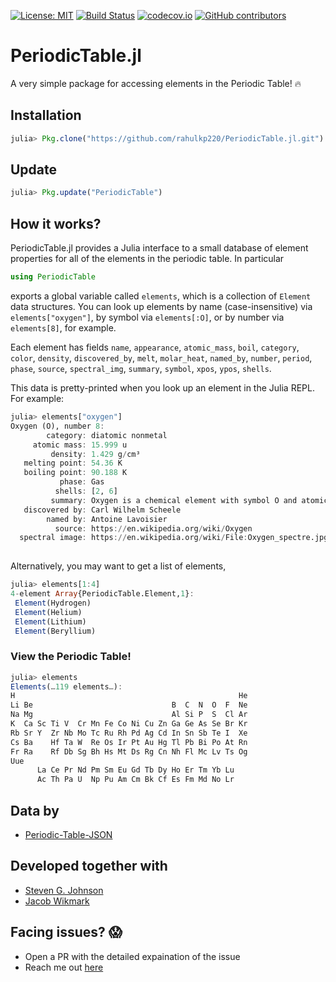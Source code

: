 [![License: MIT](https://img.shields.io/badge/License-MIT-yellow.svg)](https://opensource.org/licenses/MIT)
[![Build Status](https://travis-ci.org/rahulkp220/PeriodicTable.jl.svg?branch=master)](https://travis-ci.org/rahulkp220/PeriodicTable.jl)
[![codecov.io](http://codecov.io/github/rahulkp220/PeriodicTable.jl/coverage.svg?branch=master)](http://codecov.io/github/rahulkp220/PeriodicTable.jl?branch=master)
[![GitHub contributors](https://img.shields.io/github/contributors/rahulkp220/PeriodicTable.jl.svg)](https://github.com/rahulkp220/PeriodicTable.jl/graphs/contributors)

# PeriodicTable.jl
A very simple package for accessing elements in the Periodic Table! :fire:

## Installation
```julia
julia> Pkg.clone("https://github.com/rahulkp220/PeriodicTable.jl.git")
```

## Update
```julia
julia> Pkg.update("PeriodicTable")
```

## How it works?
PeriodicTable.jl provides a Julia interface to a small database of element
properties for all of the elements in the periodic table.    In particular
```jl
using PeriodicTable
```
exports a global variable called `elements`, which is a collection of
`Element` data structures.  You can look up elements by name (case-insensitive)
via `elements["oxygen"]`, by symbol via `elements[:O]`, or by number via
`elements[8]`, for example.

Each element has fields `name`, `appearance`, `atomic_mass`, `boil`, `category`, `color`, `density`, `discovered_by`, `melt`, `molar_heat`, `named_by`, `number`, `period`, `phase`, `source`, `spectral_img`, `summary`, `symbol`, `xpos`, `ypos`, `shells`.

This data is pretty-printed when you look up an element in the Julia REPL.
For example:
```jl
julia> elements["oxygen"]
Oxygen (O), number 8:
        category: diatomic nonmetal
     atomic mass: 15.999 u
         density: 1.429 g/cm³
   melting point: 54.36 K
   boiling point: 90.188 K
           phase: Gas
          shells: [2, 6]
         summary: Oxygen is a chemical element with symbol O and atomic number 8. It is a member of the chalcogen group on the periodic table and is a highly reactive nonmetal and oxidizing agent that readily forms compounds (notably oxides) with most elements. By mass, oxygen is the third-most abundant element in the universe, after hydrogen and helium.
   discovered by: Carl Wilhelm Scheele
        named by: Antoine Lavoisier
          source: https://en.wikipedia.org/wiki/Oxygen
  spectral image: https://en.wikipedia.org/wiki/File:Oxygen_spectre.jpg
 
```
Alternatively, you may want to get a list of elements,
```jl
julia> elements[1:4]
4-element Array{PeriodicTable.Element,1}:
 Element(Hydrogen) 
 Element(Helium)   
 Element(Lithium)  
 Element(Beryllium)
 ```

### View the Periodic Table!
```julia
julia> elements
Elements(…119 elements…):
H                                                  He
Li Be                               B  C  N  O  F  Ne
Na Mg                               Al Si P  S  Cl Ar
K  Ca Sc Ti V  Cr Mn Fe Co Ni Cu Zn Ga Ge As Se Br Kr
Rb Sr Y  Zr Nb Mo Tc Ru Rh Pd Ag Cd In Sn Sb Te I  Xe
Cs Ba    Hf Ta W  Re Os Ir Pt Au Hg Tl Pb Bi Po At Rn
Fr Ra    Rf Db Sg Bh Hs Mt Ds Rg Cn Nh Fl Mc Lv Ts Og
Uue                                                   
      La Ce Pr Nd Pm Sm Eu Gd Tb Dy Ho Er Tm Yb Lu    
      Ac Th Pa U  Np Pu Am Cm Bk Cf Es Fm Md No Lr
```

## Data by
* [Periodic-Table-JSON](https://github.com/Bowserinator/Periodic-Table-JSON)

## Developed together with
* [Steven G. Johnson](https://github.com/stevengj)
* [Jacob Wikmark](https://github.com/lancebeet)

## Facing issues? :scream:
* Open a PR with the detailed expaination of the issue
* Reach me out [here](https://www.rahullakhanpal.in)
